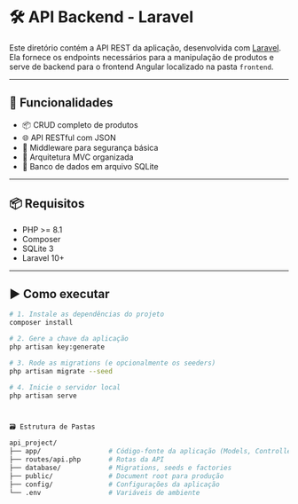 # 🛠️ API Backend - Laravel

Este diretório contém a API REST da aplicação, desenvolvida com [Laravel](https://laravel.com/). Ela fornece os endpoints necessários para a manipulação de produtos e serve de backend para o frontend Angular localizado na pasta `frontend`.

---

## 🔧 Funcionalidades

- 📦 CRUD completo de produtos
- 🌐 API RESTful com JSON
- 🔐 Middleware para segurança básica
- 📁 Arquitetura MVC organizada
- 📂 Banco de dados em arquivo SQLite

---

## 📦 Requisitos

- PHP >= 8.1
- Composer
- SQLite 3
- Laravel 10+

---

## ▶️ Como executar

```bash
# 1. Instale as dependências do projeto
composer install

# 2. Gere a chave da aplicação
php artisan key:generate

# 3. Rode as migrations (e opcionalmente os seeders)
php artisan migrate --seed

# 4. Inicie o servidor local
php artisan serve



🗃️ Estrutura de Pastas

api_project/
├── app/                 # Código-fonte da aplicação (Models, Controllers)
├── routes/api.php       # Rotas da API
├── database/            # Migrations, seeds e factories
├── public/              # Document root para produção
├── config/              # Configurações da aplicação
└── .env                 # Variáveis de ambiente

